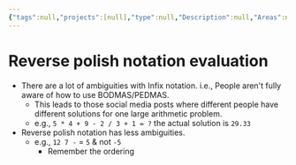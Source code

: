 ```yaml
---
{"tags":null,"projects":[null],"type":null,"Description":null,"Areas":null,"publish":true,"PassFrontmatter":true,"created":"2024-12-21T08:22:54.187+05:30","updated":"2024-12-26T09:37:58.221+05:30"}
---
```


# Reverse polish notation evaluation
- There are a lot of ambiguities with Infix notation. i.e., People aren't fully aware of how to use BODMAS/PEDMAS. 
	- This leads to those social media posts where different people have different solutions for one large arithmetic problem. 
	- e.g., `5 * 4 + 9 - 2 / 3 + 1 = ?`  the actual solution is `29.33` 
- Reverse polish notation has less ambiguities.
	-  e.g., `12 7 -`  = `5` & not `-5`
		- Remember the ordering